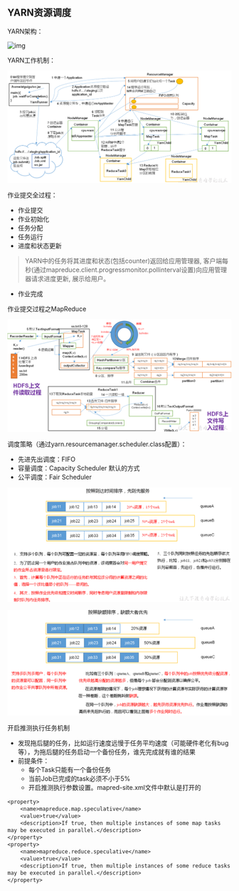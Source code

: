 ## YARN资源调度

YARN架构：

![img](https://github.com/fancychuan/bigdata-learn/blob/master/hadoop/img/YARN架构.png?raw=true)

YARN工作机制：

![image](img/YARN工作机制.png)


作业提交全过程：
- 作业提交
- 作业初始化
- 任务分配
- 任务运行
- 进度和状态更新
> YARN中的任务将其进度和状态(包括counter)返回给应用管理器, 客户端每秒(通过mapreduce.client.progressmonitor.pollinterval设置)向应用管理器请求进度更新, 展示给用户。
- 作业完成

作业提交过程之MapReduce

![image](img/作业提交之MR过程.png)

调度策略（通过yarn.resourcemanager.scheduler.class配置）：
- 先进先出调度：FIFO
- 容量调度：Capacity Scheduler 默认的方式
- 公平调度：Fair Scheduler

![image](img/容量调度器.png)

![image](img/公平调度器.png)


开启推测执行任务机制
- 发现拖后腿的任务，比如运行速度远慢于任务平均速度（可能硬件老化有bug等），为拖后腿的任务启动一个备份任务，谁先完成就有谁的结果
- 前提条件：
    - 每个Task只能有一个备份任务
    - 当前Job已完成的task必须不小于5%
    - 开启推测执行参数设置。mapred-site.xml文件中默认是打开的
```
<property>
  	<name>mapreduce.map.speculative</name>
  	<value>true</value>
  	<description>If true, then multiple instances of some map tasks may be executed in parallel.</description>
</property>
<property>
  	<name>mapreduce.reduce.speculative</name>
  	<value>true</value>
  	<description>If true, then multiple instances of some reduce tasks may be executed in parallel.</description>
</property>

```